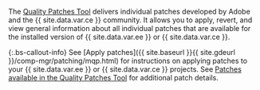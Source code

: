 The [Quality Patches Tool](https://github.com/magento/quality-patches) delivers individual patches developed by Adobe and the {{ site.data.var.ce }} community. It allows you to apply, revert, and view general information about all individual patches that are available for the installed version of {{ site.data.var.ee }} or {{ site.data.var.ce }}.

{:.bs-callout-info}
See [Apply patches]({{ site.baseurl }}{{ site.gdeurl }}/comp-mgr/patching/mqp.html) for instructions on applying patches to your {{ site.data.var.ee }} or {{ site.data.var.ce }} projects.
See [Patches available in the Quality Patches Tool](https://support.magento.com/hc/en-us/sections/360010506631-Patches-available-in-MQP-tool-) for additional patch details.
